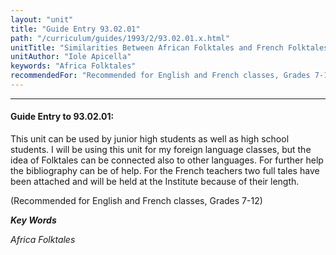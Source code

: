 ```yaml
---
layout: "unit"
title: "Guide Entry 93.02.01"
path: "/curriculum/guides/1993/2/93.02.01.x.html"
unitTitle: "Similarities Between African Folktales and French Folktales"
unitAuthor: "Iole Apicella"
keywords: "Africa Folktales"
recommendedFor: "Recommended for English and French classes, Grades 7-12"
---
```

<body>
<hr/>
<h4>
Guide Entry to 93.02.01:
</h4>
This unit can be used by junior high students as well as high school students. I will be using this unit for my foreign language classes, but the idea of Folktales can be connected also to other languages. For further help the bibliography can be of help. For the French teachers two full tales have been attached and will be held at the Institute because of their length.
<p>
(Recommended for English and French classes, Grades 7-12)
</p>
<p>
<b>
<i>
Key Words
</i>
</b>
<br/>
</p>
<p>
<i>
Africa Folktales
</i>
</p>
</body>